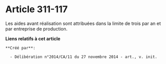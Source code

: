 # Article 311-117

Les aides avant réalisation sont attribuées dans la limite de trois par an et par entreprise de production.

**Liens relatifs à cet article**

	**Créé par**:

	  - Délibération n°2014/CA/11 du 27 novembre 2014 - art., v. init.
